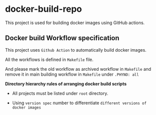 # docker-build-repo
This project is used for building docker images using GitHub actions.

## Docker build Workflow specification

This project uses `Github Action` to automatically build docker images.

All the workflows is defined in `Makefile` file.

And please mark the old workflow as archived workflow in `Makefile` and remove it in main building workflow in `Makefile` under `.PHYNO: all`

**Directory hierarchy rules of arranging docker build scripts**

* All projects must be listed under `root` directory.

* Using `version spec` number to differentiate `different versions of docker images`
